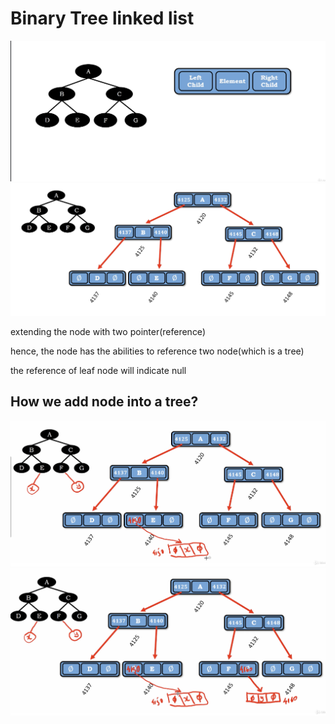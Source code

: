# Binary Tree linked list

<img src='../asserts/156_1.png'></img>
<img src='../asserts/156_2.png'></img>

extending the node with two pointer(reference)

hence, the node has the abilities to reference two node(which is a tree)

the reference of leaf node will indicate null

## How we add node into a tree?

<img src='../asserts/156_3.png'></img>
<img src='../asserts/156_4.png'></img>
